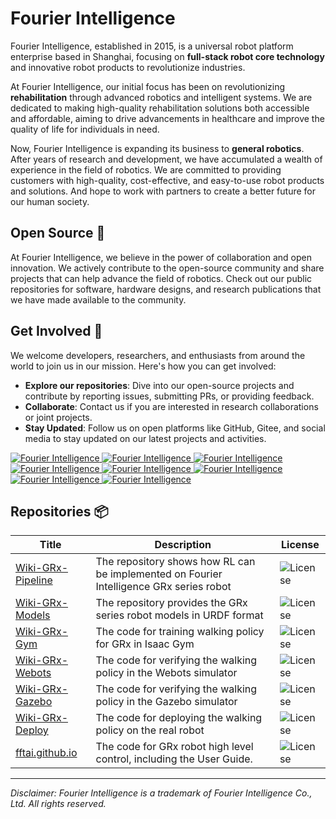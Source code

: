 # Fourier Intelligence

Fourier Intelligence, established in 2015, is a universal robot platform enterprise based in Shanghai,
focusing on **full-stack robot core technology** and innovative robot products to revolutionize industries.

At Fourier Intelligence, our initial focus has been on revolutionizing **rehabilitation** through advanced robotics and intelligent systems.
We are dedicated to making high-quality rehabilitation solutions both accessible and affordable,
aiming to drive advancements in healthcare and improve the quality of life for individuals in need.

Now, Fourier Intelligence is expanding its business to **general robotics**.
After years of research and development, we have accumulated a wealth of experience in the field of robotics.
We are committed to providing customers with high-quality, cost-effective, and easy-to-use robot products and solutions.
And hope to work with partners to create a better future for our human society.

## Open Source 🌟

At Fourier Intelligence, we believe in the power of collaboration and open innovation.
We actively contribute to the open-source community and share projects that can help advance the field of robotics.
Check out our public repositories for software, hardware designs, and research publications that we have made available to the community.

## Get Involved 👥

We welcome developers, researchers, and enthusiasts from around the world to join us in our mission. Here's how you can get involved:

- **Explore our repositories**: Dive into our open-source projects and contribute by reporting issues, submitting PRs, or providing feedback.
- **Collaborate**: Contact us if you are interested in research collaborations or joint projects.
- **Stay Updated**: Follow us on open platforms like GitHub, Gitee, and social media to stay updated on our latest projects and activities.

<a href="https://github.com/FFTAI">
<img src="https://img.shields.io/badge/github-Fourier Intelligence-blue?logo=github" alt="Fourier Intelligence">
</a>
<a href="https://www.facebook.com/FourierIntelligence/">
<img src="https://img.shields.io/badge/facebook-Fourier Intelligence-blue?logo=facebook&logoColor=lightblue" alt="Fourier Intelligence">
</a>
<a href="https://www.instagram.com/fourierintelligence/">
<img src="https://img.shields.io/badge/instagram-Fourier Intelligence-blue?logo=instagram" alt="Fourier Intelligence">
</a>
<a href="https://x.com/fourierrobots">
<img src="https://img.shields.io/badge/twitter-Fourier Intelligence-blue?logo=twitter" alt="Fourier Intelligence">
</a>
<a href="https://sg.linkedin.com/company/fourier-intelligence-co.-ltd.">
<img src="https://img.shields.io/badge/linkedin-Fourier Intelligence-blue?logo=linkedin&logoColor=blue" alt="Fourier Intelligence">
</a>
<a href="https://www.youtube.com/channel/UCAa-HGV-4fLSYZdiuv5Pwcw/videos">
<img src="https://img.shields.io/badge/youtube-Fourier Intelligence-blue?logo=youtube&logoColor=red" alt="Fourier Intelligence">
</a>

<a href="https://space.bilibili.com/519804427">
<img src="https://img.shields.io/badge/bilibili-Fourier Intelligence-blue?logo=bilibili" alt="Fourier Intelligence">
</a>
<a href="https://weibo.com/u/5864359593">
<img src="https://img.shields.io/badge/weibo-Fourier Intelligence-blue?logo=sina-weibo&logoColor=red" alt="Fourier Intelligence">
</a>


## Repositories 📦

| Title                                                           | Description                                                                             | License                                                                  |
|-----------------------------------------------------------------|-----------------------------------------------------------------------------------------|--------------------------------------------------------------------------|
| [Wiki-GRx-Pipeline](https://github.com/FFTAI/Wiki-GRx-Pipeline) | The repository shows how RL can be implemented on Fourier Intelligence GRx series robot | <img src="https://img.shields.io/badge/license-GPL-green" alt="License"> |
| [Wiki-GRx-Models](https://github.com/FFTAI/Wiki-GRx-Models)     | The repository provides the GRx series robot models in URDF format                      | <img src="https://img.shields.io/badge/license-GPL-green" alt="License"> |
| [Wiki-GRx-Gym](https://github.com/FFTAI/Wiki-GRx-Gym)           | The code for training walking policy for GRx in Isaac Gym                               | <img src="https://img.shields.io/badge/license-GPL-green" alt="License"> |
| [Wiki-GRx-Webots](https://github.com/FFTAI/Wiki-GRx-Webots)     | The code for verifying the walking policy in the Webots simulator                       | <img src="https://img.shields.io/badge/license-GPL-green" alt="License"> |
| [Wiki-GRx-Gazebo](https://github.com/FFTAI/Wiki-GRx-Gazebo)     | The code for verifying the walking policy in the Gazebo simulator                       | <img src="https://img.shields.io/badge/license-GPL-green" alt="License"> |
| [Wiki-GRx-Deploy](https://github.com/FFTAI/Wiki-GRx-Deploy)     | The code for deploying the walking policy on the real robot                             | <img src="https://img.shields.io/badge/license-GPL-green" alt="License"> |
| [fftai.github.io](fftai.github.io)                              | The code for GRx robot high level control, including the User Guide.                    | <img src="https://img.shields.io/badge/license-MIT-red" alt="License">   |

---

*Disclaimer: Fourier Intelligence is a trademark of Fourier Intelligence Co., Ltd. All rights reserved.*
